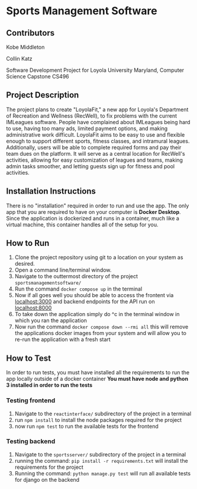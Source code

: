 # Sports Management Software

## Contributors
Kobe Middleton

Collin Katz

Software Development Project for Loyola University Maryland, Computer Science Capstone CS496

## Project Description
The project plans to create "LoyolaFit," a new app for Loyola's Department of Recreation and Wellness (RecWell), to fix problems with the current IMLeagues software. People have complained about IMLeagues being hard to use, having too many ads, limited payment options, and making administrative work difficult. LoyolaFit aims to be easy to use and flexible enough to support different sports, fitness classes, and intramural leagues. Additionally, users will be able to complete required forms and pay their team dues on the platform. It will serve as a central location for RecWell's activities, allowing for easy customization of leagues and teams, making admin tasks smoother, and letting guests sign up for fitness and pool activities.

## Installation Instructions
There is no "installation" required in order to run and use the app. The only app that you are required to have on your computer is **Docker Desktop**. Since the application is dockerized and runs in a container, much like a virtual machine, this container handles all of the setup for you.

## How to Run
1. Clone the project repository using git to a location on your system as desired.
2. Open a command line/terminal window.
3. Navigate to the outtermost directory of the project `sportsmanagementsoftware/`
4. Run the command `docker compose up` in the terminal
5. Now if all goes well you should be able to access the frontent via <a href="https://localhost:3000">localhost:3000</a> and backend endpoints for the API run on <a href="https://localhost:8000">localhost:8000</a>
6. To take down the application simply do ^c in the terminal window in which you ran the application
7. Now run the command `docker compose down --rmi all` this will remove the applications docker images from your system and will allow you to re-run the application with a fresh start

## How to Test
In order to run tests, you must have installed all the requirements to run the app locally outside of a docker container
**You must have node and python 3 installed in order to run the tests**
### Testing frontend
1. Navigate to the `reactinterface/` subdirectory of the project in a terminal
2. run `npm install` to install the node packages required for the project
3. now run `npm test` to run the available tests for the frontend

### Testing backend
1. Navigate to the `sportsserver/` subdirectory of the project in a terminal
2. running the command: `pip install -r requirements.txt` will install the requirements for the project
3. Running the command: `python manage.py test` will run all available tests for django on the backend
